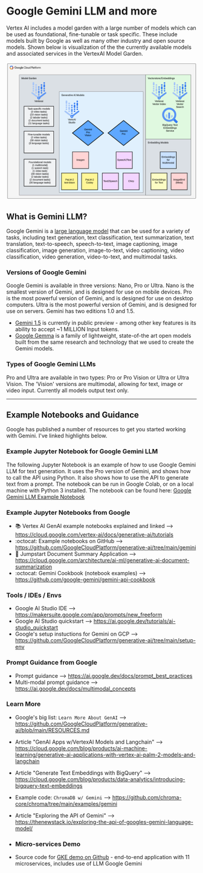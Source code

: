 # Google Gemini LLM and more

Vertex AI includes a model garden with a large number of models which can be used as foundational, fine-tunable or task specific.  These include models built by Google as well as many other industry and open source models. Shown below is visualization of the the currently available models and associated services in the VertexAI Model Garden.

<img src="https://github.com/lynnlangit/gcp-essentials/blob/master/6_AI-ML/images/model-garden.png" width=800>

## What is Gemini LLM?

Google Gemini is a [large language model](https://github.com/lynnlangit/gcp-essentials/blob/master/6_AI-ML/2_gemini_LLM/about-llms.md) that can be used for a variety of tasks, including text generation, text classification, text summarization, text translation, text-to-speech, speech-to-text, image captioning, image classification, image generation, image-to-text, video captioning, video classification, video generation, video-to-text, and multimodal tasks.  

### Versions of Google Gemini

Google Gemini is available in three versions: Nano, Pro or Ultra. Nano is the smallest version of Gemini, and is designed for use on mobile devices. Pro is the most powerful version of Gemini, and is designed for use on desktop computers. Ultra is the most powerful version of Gemini, and is designed for use on servers.    Gemini has two editions 1.0 and 1.5.  
- [Gemini 1.5](https://blog.google/technology/ai/google-gemini-next-generation-model-february-2024/) is currently in public preview - among other key features is its ability to accept ~1 MILLION Input tokens.  
- [Google Gemma](https://cloud.google.com/blog/products/ai-machine-learning/gemma-model-available-in-vertex-ai-and-via-gke/) is a family of lightweight, state-of-the art open models built from the same research and technology that we used to create the Gemini models. 

### Types of Google Gemini LLMs

Pro and Ultra are available in two types: Pro or Pro Vision or Ultra or Ultra Vision.  The 'Vision' versions are multimodal, allowing for text, image or video input.  Currently all models output text only.

----

## Example Notebooks and Guidance

Google has published a number of resources to get you started working with Gemini.  I've linked highlights below.  

### Example Jupyter Notebook for Google Gemini LLM

The following Jupyter Notebook is an example of how to use Google Gemini LLM for text generation.  It uses the Pro version of Gemini, and shows how to call the API using Python.  It also shows how to use the API to generate text from a prompt.  The notebook can be run in Google Colab, or on a local machine with Python 3 installed.  The notebook can be found here: [Google Gemini LLM Example Notebook](https://github.com/GoogleCloudPlatform/generative-ai/blob/main/gemini/getting-started/intro_gemini_python.ipynb)
  
### Example Jupyter Notebooks from Google

- :books: Vertex AI GenAI example notebooks explained and linked --> https://cloud.google.com/vertex-ai/docs/generative-ai/tutorials
- :octocat: Example notebooks on GitHub --> https://github.com/GoogleCloudPlatform/generative-ai/tree/main/gemini
- 📓 Jumpstart Document Summary Application --> https://cloud.google.com/architecture/ai-ml/generative-ai-document-summarization
- :octocat: Gemini Cookbook (notebook examples) --> https://github.com/google-gemini/gemini-api-cookbook

### Tools / IDEs / Envs

- Google AI Studio IDE --> https://makersuite.google.com/app/prompts/new_freeform 
- Google AI Studio quickstart --> https://ai.google.dev/tutorials/ai-studio_quickstart
- Google's setup instuctions for Gemini on GCP --> https://github.com/GoogleCloudPlatform/generative-ai/tree/main/setup-env

### Prompt Guidance from Google

- Prompt guidance --> https://ai.google.dev/docs/prompt_best_practices
- Multi-modal prompt guidance --> https://ai.google.dev/docs/multimodal_concepts

### Learn More

- Google's big list: `Learn More About GenAI` --> https://github.com/GoogleCloudPlatform/generative-ai/blob/main/RESOURCES.md
- Article "GenAI Apps w/VertexAI Models and Langchain" --> https://cloud.google.com/blog/products/ai-machine-learning/generative-ai-applications-with-vertex-ai-palm-2-models-and-langchain
- Article "Generate Text Embeddings with BigQuery" --> https://cloud.google.com/blog/products/data-analytics/introducing-bigquery-text-embeddings
- Example code: `ChromaDB w/ Gemini` --> https://github.com/chroma-core/chroma/tree/main/examples/gemini
- Article "Exploring the API of Gemini" --> https://thenewstack.io/exploring-the-api-of-googles-gemini-language-model/

  
- ### Micro-services Demo

- Source code for [GKE demo on Github](https://github.com/GoogleCloudPlatform/microservices-demo) - end-to-end application with 11 microservices, includes use of LLM Google Gemini

